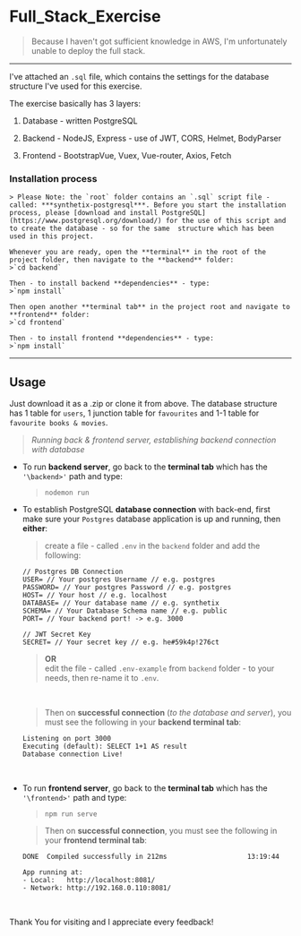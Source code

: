 # Full_Stack_Exercise

> Because I haven't got sufficient knowledge in AWS, I'm unfortunately unable to deploy the full stack.

---

I've attached an `.sql` file, which contains the settings for the database structure I've used for this exercise.

The exercise basically has 3 layers:

1. Database - written PostgreSQL

2. Backend - NodeJS, Express - use of JWT, CORS, Helmet, BodyParser

3. Frontend - BootstrapVue, Vuex, Vue-router, Axios, Fetch

### Installation process

    > Please Note: the `root` folder contains an `.sql` script file - called: ***synthetix-postgresql***. Before you start the installation process, please [download and install PostgreSQL](https://www.postgresql.org/download/) for the use of this script and to create the database - so for the same  structure which has been   used in this project.

    Whenever you are ready, open the **terminal** in the root of the project folder, then navigate to the **backend** folder:
    >`cd backend`

    Then - to install backend **dependencies** - type:
    >`npm install`

    Then open another **terminal tab** in the project root and navigate to **frontend** folder:
    >`cd frontend`

    Then - to install frontend **dependencies** - type:
    >`npm install`

---

## Usage

Just download it as a .zip or clone it from above.
The database structure has 1 table for `users`, 1 junction table for `favourites` and 1-1 table for `favourite books & movies`.

> _Running back & frontend server, establishing backend connection with database_

- To run **backend server**, go back to the **terminal tab** which has the `'\backend>'` path and type:

  > `nodemon run`

- To establish PostgreSQL **database connection** with back-end, first make sure your `Postgres` database application is up and running, then **either**:

  > create a file - called `.env` in the `backend` folder and add the following:

  ```
  // Postgres DB Connection
  USER= // Your postgres Username // e.g. postgres
  PASSWORD= // Your postgres Password // e.g. postgres
  HOST= // Your host // e.g. localhost
  DATABASE= // Your database name // e.g. synthetix
  SCHEMA= // Your Database Schema name // e.g. public
  PORT= // Your backend port! -> e.g. 3000

  // JWT Secret Key
  SECRET= // Your secret key // e.g. he#59k4p!276ct
  ```

  > **OR**  
  >  edit the file - called `.env-example` from `backend` folder - to your needs, then re-name it to `.env`.

     <br>

  > Then on **successful connection** (_to the database and server_), you must see the following in your **backend terminal tab**:

  ```
  Listening on port 3000
  Executing (default): SELECT 1+1 AS result
  Database connection Live!
  ```

    <br>

- To run **frontend server**, go back to the **terminal tab** which has the `'\frontend>'` path and type:

  > `npm run serve`

  > Then on **successful connection**, you must see the following in your **frontend terminal tab**:

  ```
  DONE  Compiled successfully in 212ms                    13:19:44

  App running at:
  - Local:   http://localhost:8081/
  - Network: http://192.168.0.110:8081/
  ```

<br>

Thank You for visiting and I appreciate every feedback!
